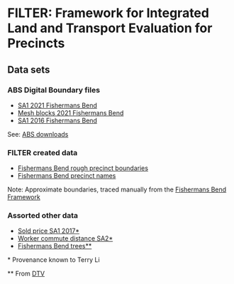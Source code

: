 # FILTER: Framework for Integrated Land and Transport Evaluation for Precincts
## Data sets
### ABS Digital Boundary files
- [SA1 2021 Fishermans Bend](data/fb-sa1-2021-WGS84.geojson)
- [Mesh blocks 2021 Fishermans Bend](data/fb-mb-2021-WGS84.geojson)
- [SA1 2016 Fishermans Bend](data/fb-sa1-2016-WGS84.geojson)

See: [ABS downloads](https://www.abs.gov.au/statistics/standards/australian-statistical-geography-standard-asgs-edition-3/jul2021-jun2026/access-and-downloads/allocation-files)

### FILTER created data
- [Fishermans Bend rough precinct boundaries](data/fb-precincts.geojson)
- [Fishermans Bend precinct names](data/fb-precincts-labels.geojson)

Note: Approximate boundaries, traced manually from the [Fishermans Bend Framework](https://www.fishermansbend.vic.gov.au/__data/assets/pdf_file/0020/35093/Fishermans-Bend-Framework.pdf)

### Assorted other data
- [Sold price SA1 2017\*](data/fb-sold-price-sa1-2017-WGS84.geojson)
- [Worker commute distance SA2\*](data/fb-worker-commute-distance-sa2-WGS84.geojson)
- [Fishermans Bend trees\**](<data/Fishermans Bend Trees.geojson>)

\* Provenance known to Terry Li 

\*\* From [DTV](https://digitaltwin.vic.gov.au/portals/44/map/?share=84f96b88-3dd4-4874-922d-9a22854cfbf9)
